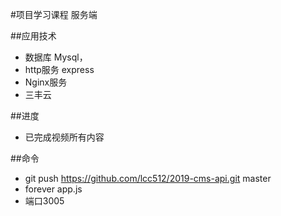 #项目学习课程 服务端

##应用技术
- 数据库 Mysql，
- http服务 express
- Nginx服务
- 三丰云

##进度
- 已完成视频所有内容

##命令
- git push https://github.com/lcc512/2019-cms-api.git master
- forever app.js
- 端口3005
